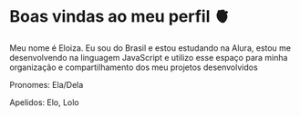 Boas vindas ao meu perfil 🫀
=
Meu nome é Eloiza. 
Eu sou do Brasil e
estou estudando na Alura,
estou me desenvolvendo na linguagem JavaScript e
utilizo esse espaço para minha organização e compartilhamento dos meu projetos desenvolvidos

Pronomes: Ela/Dela

Apelidos: Elo, Lolo


